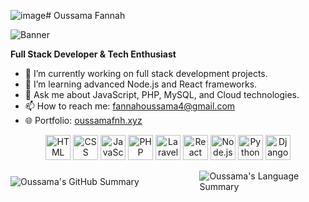 ![image](https://github.com/user-attachments/assets/025582bc-a5ba-47a1-80c4-b15af4adbb10)# Oussama Fannah

![Banner](https://res.cloudinary.com/dq7kjds8s/image/upload/v1727835161/kf2wzb2z1rmu0rabmdiq.gif)


**Full Stack Developer & Tech Enthusiast**

- 🔭 I’m currently working on full stack development projects.
- 🌱 I’m learning advanced Node.js and React frameworks.
- 💬 Ask me about JavaScript, PHP, MySQL, and Cloud technologies.
- 📫 How to reach me: [fannahoussama4@gmail.com](mailto:fannahoussama4@gmail.com)
- 🌐 Portfolio: [oussamafnh.xyz](https://www.oussamafnh.xyz)



<p align="center">
  <img src="https://img.icons8.com/color/48/000000/html-5.png" alt="HTML" width="40" height="40"/>
  <img src="https://img.icons8.com/color/48/000000/css3.png" alt="CSS" width="40" height="40"/>
  <img src="https://img.icons8.com/color/48/000000/javascript.png" alt="JavaScript" width="40" height="40"/>
  <img src="https://img.icons8.com/officel/48/000000/php-logo.png" alt="PHP" width="40" height="40"/>
  <img src="https://img.icons8.com/?size=100&id=Z-e7GFgHGFVM&format=png&color=FF0000" alt="Laravel" width="40" height="40"/>
  <img src="https://img.icons8.com/plasticine/100/000000/react.png" alt="React" width="40" height="40"/>
  <img src="https://img.icons8.com/color/48/000000/nodejs.png" alt="Node.js" width="40" height="40"/>
  <img src="https://img.icons8.com/color/48/000000/python.png" alt="Python" width="40" height="40"/>
  <img src="https://img.icons8.com/?size=100&id=XPdRFanRZtNK&format=png&color=000000" alt="Django" width="40" height="40"/>
</p>


<div style="display: flex; align-items: center;">
  <div style="flex: 55%;">
    <img src="http://github-profile-summary-cards.vercel.app/api/cards/profile-details?username=oussamafnh&theme=github_dark" alt="Oussama's GitHub Summary" />
  </div>
  <div style="flex: 35%;">
    <img src="http://github-profile-summary-cards.vercel.app/api/cards/repos-per-language?username=oussamafnh&theme=github_dark" alt="Oussama's Language Summary" />
  </div>
</div>


